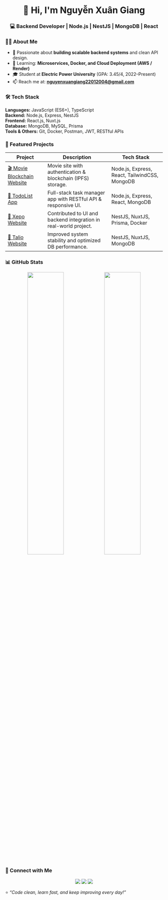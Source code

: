 <h1 align="center">👋 Hi, I'm Nguyễn Xuân Giang</h1>
<h3 align="center">💻 Backend Developer | Node.js | NestJS | MongoDB | React</h3>


### 👨‍💻 About Me
- 🎯 Passionate about **building scalable backend systems** and clean API design.  
- 🧠 Learning: **Microservices, Docker, and Cloud Deployment (AWS / Render)**  
- 🎓 Student at **Electric Power University** (GPA: 3.45/4, 2022–Present)  
- 📫 Reach me at: **nguyenxuangiang22012004@gmail.com**


### 🛠️ Tech Stack
**Languages:** JavaScript (ES6+), TypeScript  
**Backend:** Node.js, Express, NestJS  
**Frontend:** React.js, Nuxt.js  
**Database:** MongoDB, MySQL, Prisma  
**Tools & Others:** Git, Docker, Postman, JWT, RESTful APIs  


### 🚀 Featured Projects

| Project | Description | Tech Stack |
|----------|--------------|-------------|
| [🎬 Movie Blockchain Website](https://github.com/nguyenxuangiang22012004/movieBlockChainProject) | Movie site with authentication & blockchain (IPFS) storage. | Node.js, Express, React, TailwindCSS, MongoDB |
| [📝 TodoList App](https://github.com/nguyenxuangiang22012004/todolistReactNodejs) | Full-stack task manager app with RESTful API & responsive UI. | Node.js, Express, React, MongoDB |
| [🚗 Xepo Website](https://xepo.ai/) | Contributed to UI and backend integration in real-world project. | NestJS, NuxtJS, Prisma, Docker |
| [💼 Talio Website](https://talio.vn/) | Improved system stability and optimized DB performance. | NestJS, NuxtJS, MongoDB |


### 📊 GitHub Stats
<p align="center">
  <img width="48%" src="https://github-readme-stats.vercel.app/api?username=nguyenxuangiang22012004&show_icons=true&theme=radical" />
  <img width="48%" src="https://github-readme-streak-stats.herokuapp.com/?user=nguyenxuangiang22012004&theme=radical" />
</p>


### 🌱 Connect with Me
<p align="center">
  <a href="mailto:nguyenxuangiang22012004@gmail.com"><img src="https://img.shields.io/badge/Gmail-D14836?style=for-the-badge&logo=gmail&logoColor=white"/></a>
  <a href="https://www.linkedin.com"><img src="https://img.shields.io/badge/LinkedIn-0A66C2?style=for-the-badge&logo=linkedin&logoColor=white"/></a>
  <a href="https://github.com/nguyenxuangiang22012004"><img src="https://img.shields.io/badge/GitHub-171515?style=for-the-badge&logo=github&logoColor=white"/></a>
</p>


⭐️ *“Code clean, learn fast, and keep improving every day!”*
